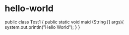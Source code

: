 # hello-world
public class Test1 { public static void maid (String [] args){ system.out.println("Hello World"); } }
